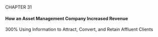 CHAPTER 31

#### How an Asset Management Company Increased Revenue
 300% Using Information to Attract, Convert, and Retain Affluent Clients